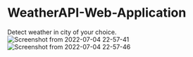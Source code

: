 # WeatherAPI-Web-Application
Detect weather in city of your choice.
![Screenshot from 2022-07-04 22-57-41](https://user-images.githubusercontent.com/108572582/177199542-bef87d06-b682-49ae-b753-ad4582c7a906.png)
![Screenshot from 2022-07-04 22-57-46](https://user-images.githubusercontent.com/108572582/177199563-6b702393-5579-49ec-9205-378a1ed61b49.png)
